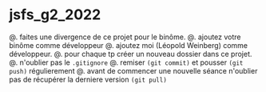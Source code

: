 # jsfs_g2_2022

@. faites une divergence de ce projet pour le binôme.
@. ajoutez votre binôme comme développeur
@. ajoutez moi (Léopold Weinberg) comme développeur.
@. pour chaque tp créer un nouveau dossier dans ce projet.
@. n'oublier pas le `.gitignore`
@. remiser `(git commit)` et pousser `(git push)` régulierement 
@. avant de commencer une nouvelle séance n'oublier pas de récupérer la derniere version `(git pull)`

